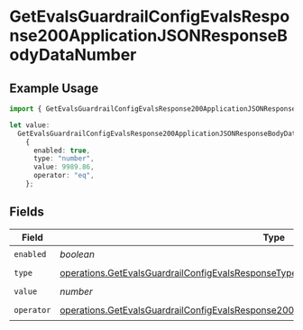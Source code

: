 # GetEvalsGuardrailConfigEvalsResponse200ApplicationJSONResponseBodyDataNumber

## Example Usage

```typescript
import { GetEvalsGuardrailConfigEvalsResponse200ApplicationJSONResponseBodyDataNumber } from "@orq-ai/node/models/operations";

let value:
  GetEvalsGuardrailConfigEvalsResponse200ApplicationJSONResponseBodyDataNumber =
    {
      enabled: true,
      type: "number",
      value: 9989.86,
      operator: "eq",
    };
```

## Fields

| Field                                                                                                                                                                                                  | Type                                                                                                                                                                                                   | Required                                                                                                                                                                                               | Description                                                                                                                                                                                            |
| ------------------------------------------------------------------------------------------------------------------------------------------------------------------------------------------------------ | ------------------------------------------------------------------------------------------------------------------------------------------------------------------------------------------------------ | ------------------------------------------------------------------------------------------------------------------------------------------------------------------------------------------------------ | ------------------------------------------------------------------------------------------------------------------------------------------------------------------------------------------------------ |
| `enabled`                                                                                                                                                                                              | *boolean*                                                                                                                                                                                              | :heavy_check_mark:                                                                                                                                                                                     | N/A                                                                                                                                                                                                    |
| `type`                                                                                                                                                                                                 | [operations.GetEvalsGuardrailConfigEvalsResponseType](../../models/operations/getevalsguardrailconfigevalsresponsetype.md)                                                                             | :heavy_check_mark:                                                                                                                                                                                     | N/A                                                                                                                                                                                                    |
| `value`                                                                                                                                                                                                | *number*                                                                                                                                                                                               | :heavy_check_mark:                                                                                                                                                                                     | N/A                                                                                                                                                                                                    |
| `operator`                                                                                                                                                                                             | [operations.GetEvalsGuardrailConfigEvalsResponse200ApplicationJSONResponseBodyDataOperator](../../models/operations/getevalsguardrailconfigevalsresponse200applicationjsonresponsebodydataoperator.md) | :heavy_check_mark:                                                                                                                                                                                     | N/A                                                                                                                                                                                                    |